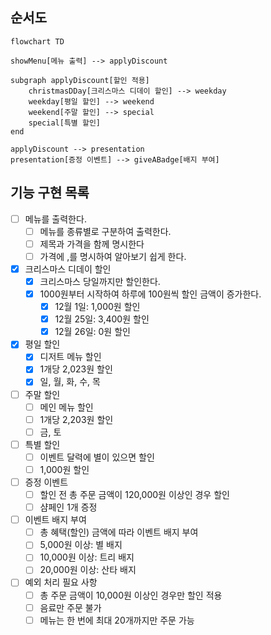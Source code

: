 ## 순서도

```mermaid
flowchart TD
    
showMenu[메뉴 출력] --> applyDiscount

subgraph applyDiscount[할인 적용]
    christmasDDay[크리스마스 디데이 할인] --> weekday
    weekday[평일 할인] --> weekend
    weekend[주말 할인] --> special
    special[특별 할인]
end

applyDiscount --> presentation
presentation[증정 이벤트] --> giveABadge[배지 부여]
```

## 기능 구현 목록

- [ ] 메뉴를 출력한다.
  - [ ] 메뉴를 종류별로 구분하여 출력한다.
  - [ ] 제목과 가격을 함께 명시한다
  - [ ] 가격에 ,를 명시하여 알아보기 쉽게 한다.
- [x] 크리스마스 디데이 할인
  - [x] 크리스마스 당일까지만 할인한다.
  - [x] 1000원부터 시작하여 하루에 100원씩 할인 금액이 증가한다.
    - [x] 12월 1일: 1,000원 할인
    - [x] 12월 25일: 3,400원 할인
    - [x] 12월 26일: 0원 할인
- [x] 평일 할인
  - [x] 디저트 메뉴 할인
  - [x] 1개당 2,023원 할인
  - [x] 일, 월, 화, 수, 목
- [ ] 주말 할인
  - [ ] 메인 메뉴 할인
  - [ ] 1개당 2,203원 할인
  - [ ] 금, 토
- [ ] 특별 할인
  - [ ] 이벤트 달력에 별이 있으면 할인
  - [ ] 1,000원 할인
- [ ] 증정 이벤트
  - [ ] 할인 전 총 주문 금액이 120,000원 이상인 경우 할인
  - [ ] 샴페인 1개 증정
- [ ] 이벤트 배지 부여
  - [ ] 총 혜택(할인) 금액에 따라 이벤트 배지 부여
  - [ ] 5,000원 이상: 별 배지
  - [ ] 10,000원 이상: 트리 배지
  - [ ] 20,000원 이상: 산타 배지

- [ ] 예외 처리 필요 사항
  - [ ] 총 주문 금액이 10,000원 이상인 경우만 할인 적용
  - [ ] 음료만 주문 불가
  - [ ] 메뉴는 한 번에 최대 20개까지만 주문 가능
